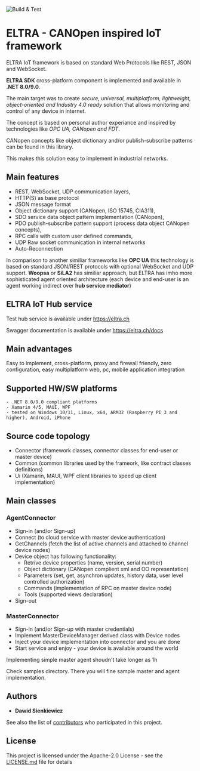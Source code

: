 ![Build & Test](https://github.com/eltra-ch/eltra-sdk/workflows/Build%20&%20Test/badge.svg)

# ELTRA - CANOpen inspired IoT framework

ELTRA IoT framework is based on standard Web Protocols like REST, JSON and WebSocket.

**ELTRA SDK** cross-platform component is implemented and available in **.NET 8.0/9.0**.  

The main target was to create *secure, universal, multiplatform, lightweight, object-oriented and Industry 4.0 ready* solution that allows monitoring and control of any device in internet.

The concept is based on personal author experiance and inspired by technologies like *OPC UA, CANopen and FDT*.

CANopen concepts like object dictionary and/or publish-subscribe patterns can be found in this library.

This makes this solution easy to implement in industrial networks.

## Main features

- REST, WebSocket, UDP communication layers,
- HTTP(S) as base protocol 
- JSON message format
- Object dictionary support (CANopen, ISO 15745, CIA311),
- SDO service data object pattern implementation (CANopen),
- PDO publish-subscribe pattern support (process data object CANopen concepts),
- RPC calls with custom user defined commands,
- UDP Raw socket communication in internal networks
- Auto-Reconnection

In comparison to another similiar frameworks like **OPC UA** this technology is based on standard JSON/REST protocols with optional WebSocket and UDP support. 
**Woopsa** or **SiLA2** has similiar approach, but ELTRA has imho more sophisticated agent oriented architecture (each device and end-user is an agent working indirect over **hub service mediator**)

## ELTRA IoT Hub service

Test hub service is available under https://eltra.ch

Swagger documentation is available under https://eltra.ch/docs

## Main advantages

Easy to implement, cross-platform, proxy and firewall friendly, zero configuration, easy multiplatform web, pc, mobile application integration

## Supported HW/SW platforms	

    - .NET 8.0/9.0 compliant platforms
	- Xamarin 4/5, MAUI, WPF
    - tested on Windows 10/11, Linux, x64, ARM32 (Raspberry PI 3 and higher), Android, iPhone

## Source code topology
   
   * Connector (framework classes, connector classes for end-user or master device)
   * Common (common libraries used by the frameork, like contract classes definitions)
   * Ui (Xamarin, MAUI, WPF client libraries to speed up client implementation)

## Main classes

### AgentConnector

- Sign-in (and/or Sign-up)
- Connect (to cloud service with master device authentication)
- GetChannels (fetch the list of active channels and attached to channel device nodes)
- Device object has following functionality:
    - Retrive device properties (name, version, serial number)
    - Object dictionary (CANopen complient xml and OO representation)
    - Parameters (set, get, asynchron updates, history data, user level controlled authorization)
    - Commands (implementation of RPC on master device node)
    - Tools (supported views declaration)
- Sign-out

### MasterConnector

- Sign-in (and/or Sign-up with master credentials)
- Implement MasterDeviceManager derived class with Device nodes
- Inject your device implementation into connector and you are done
- Start service and enjoy - your device is available around the world

Implementing simple master agent shoudn't take longer as 1h 

Check samples directory. There you will fine sample master and agent implementation.

## Authors

* **Dawid Sienkiewicz**

See also the list of [contributors](https://github.com/eltra-ch/eltra/contributors) who participated in this project.

## License

This project is licensed under the Apache-2.0 License - see the [LICENSE.md](LICENSE.md) file for details